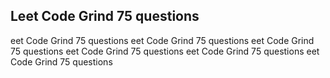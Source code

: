 ## Leet Code Grind 75 questions
eet Code Grind 75 questions
eet Code Grind 75 questions
eet Code Grind 75 questions
eet Code Grind 75 questions
eet Code Grind 75 questions
eet Code Grind 75 questions


